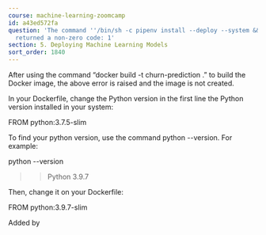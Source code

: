 ```yaml
---
course: machine-learning-zoomcamp
id: a43ed572fa
question: 'The command ''/bin/sh -c pipenv install --deploy --system &&  rm -rf /root/.cache''
  returned a non-zero code: 1'
section: 5. Deploying Machine Learning Models
sort_order: 1840
---
```


After using the command “docker build -t churn-prediction .” to build the Docker image, the above error is raised and the image is not created.

In your Dockerfile, change the Python version in the first line the Python version installed in your system:

FROM python:3.7.5-slim

To find your python version, use the command python --version. For example:

python --version

>> Python 3.9.7

Then, change it on your Dockerfile:

FROM python:3.9.7-slim

Added by

